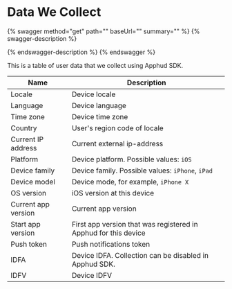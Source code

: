 # Data We Collect

{% swagger method="get" path="" baseUrl="" summary="" %}
{% swagger-description %}

{% endswagger-description %}
{% endswagger %}

This is a table of user data that we collect using Apphud SDK.

| Name                | Description                                                     |
| ------------------- | --------------------------------------------------------------- |
| Locale              | Device locale                                                   |
| Language            | Device language                                                 |
| Time zone           | Device time zone                                                |
| Country             | User's region code of locale                                    |
| Current IP address  | Current external ip-address                                     |
| Platform            | Device platform. Possible values: `iOS`                         |
| Device family       | Device family. Possible values: `iPhone`, `iPad`                |
| Device model        | Device mode, for example, `iPhone X`                            |
| OS version          | iOS version at this device                                      |
| Current app version | Current app version                                             |
| Start app version   | First app version that was registered in Apphud for this device |
| Push token          | Push notifications token                                        |
| IDFA                | Device IDFA. Collection can be disabled in Apphud SDK.          |
| IDFV                | Device IDFV                                                     |
